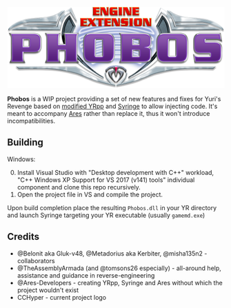 ![Phobos logo](logo.png)

**Phobos** is a WIP project providing a set of new features and fixes for Yuri's Revenge based on [modified YRpp](https://github.com/Metadorius/YRpp) and [Syringe](https://github.com/Ares-Developers/Syringe) to allow injecting code. It's meant to accompany [Ares](https://github.com/Ares-Developers/Ares) rather than replace it, thus it won't introduce incompatibilities.


Building
--------

Windows:

0. Install Visual Studio with "Desktop development with C++" workload, "C++ Windows XP Support for VS 2017 (v141) tools" individual component and clone this repo recursively.
1. Open the project file in VS and compile the project.

Upon build completion place the resulting `Phobos.dll` in your YR directory and launch Syringe targeting your YR executable (usually `gamemd.exe`)


Credits
-------

- @Belonit aka Gluk-v48, @Metadorius aka Kerbiter, @misha135n2 - collaborators
- @TheAssemblyArmada (and @tomsons26 especially) - all-around help, assistance and guidance in reverse-engineering
- @Ares-Developers - creating YRpp, Syringe and Ares without which the project wouldn't exist
- CCHyper - current project logo
